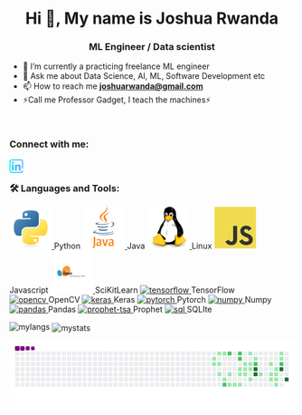 <h1 align="center">Hi 👋, My name is Joshua Rwanda</h1>
<h3 align="center"> ML Engineer / Data scientist </h3>

- 🌱 I’m currently a practicing freelance ML engineer
- 💬 Ask me about Data Science, AI, ML, Software Development etc
- 📫 How to reach me **joshuarwanda@gmail.com**
- ⚡Call me Professor Gadget, I teach the machines⚡

</br>

<h3 align="left">Connect with me:</h3>
<p align="left">
<a href="https://www.linkedin.com/in/joshua-rwanda-a902b51a6/">
  <img align="left" alt="mylinkedin" height="24px" src="https://raw.githubusercontent.com/shaqdeff/shaqdeff/main/linkedin.png" />
 </a>
</br>

<h3 align="left">🛠 Languages and Tools:</h3>

<a href="https://www.python.org" target="_blank"> <img src="https://raw.githubusercontent.com/devicons/devicon/master/icons/python/python-original.svg" alt="python" width="75" height="75"/> </a>Python
<a href="https://docs.oracle.com/javase/8/docs/api/" target="_blank"> <img src="https://raw.githubusercontent.com/github/explore/master/topics/java/java.png" alt="java" width="75" height="75"/> </a>Java
<a href="https://www.linux.org/" target="_blank"> <img src="https://raw.githubusercontent.com/devicons/devicon/master/icons/linux/linux-original.svg" alt="linux" width="75" height="75"/> </a>Linux
<a href="https://developer.mozilla.org/en-US/docs/Web/JavaScript" target="_blank"> <img src="https://raw.githubusercontent.com/devicons/devicon/master/icons/javascript/javascript-original.svg" alt="javascript" width="75" height="75"/> </a>Javascript
<a href="https://scikit-learn.org/stable/" target="_blank"> <img src="https://raw.githubusercontent.com/scikit-learn/scikit-learn/master/doc/logos/scikit-learn-logo.svg" alt="scikitlearn" width="75" height="75"/> </a>SciKitLearn
<a href="https://www.tensorflow.org/" target="_blank"> <img src="https://www.gstatic.com/devrel-devsite/prod/v4adef427db21a4cd79f489fce8da23c25ef3f53705a17ddcb0611ee166b2e610/tensorflow/images/lockup.svg" alt="tensorflow" width="75" height="75"/> </a>TensorFlow
</br>
<a href="https://opencv.org/" target="_blank"> <img src="https://raw.githubusercontent.com/opencv/opencv/master/doc/opencv-logo.png" alt="opencv" width="75" height="75"/> </a>OpenCV
<a href="https://keras.io/" target="_blank"> <img src="https://keras.io/img/logo-small.png" alt="keras" width="75" height="75"/> </a>Keras
<a href="https://pytorch.org/" target="_blank"> <img src="https://raw.githubusercontent.com/pytorch/pytorch/master/docs/source/_static/img/pytorch-logo-dark.png" alt="pytorch" width="75" height="75"/> </a>Pytorch
<a href="https://numpy.org/" target="_blank"> <img src="https://numpy.org/doc/stable/_static/numpylogo.svg" alt="numpy" width="75" height="75"/> </a>Numpy
<a href="https://pandas.pydata.org/docs/" target="_blank"> <img src="https://pandas.pydata.org/docs/_static/pandas.svg" alt="pandas" width="75" height="75"/> </a>  Pandas
<a href="https://facebook.github.io/prophet/docs/quick_start.html" target="_blank"> <img src="https://facebook.github.io/prophet/static/wordmark.svg" alt="prophet-tsa" width="75" height="75"/> </a>Prophet
<a href="https://www.sqlite.org/index.html" target="_blank"> <img src="https://www.sqlite.org/images/sqlite370_banner.gif" alt="sql" width="75" height="75"/> </a>SQLIte

<p><img align="left" src="https://github-readme-stats.vercel.app/api/top-langs?username=R3TR0Quan&show_icons=true&locale=en&layout=compact" alt="mylangs" /></p>

<p>&nbsp;<img align="center" src="https://github-readme-stats.vercel.app/api?username=R3TR0Quan&show_icons=true&locale=en" alt="mystats" /></p>

![snake](https://github.com/R3TR0Quan/R3TR0Quan/blob/main/dist/github-contribution-grid-snake.gif)